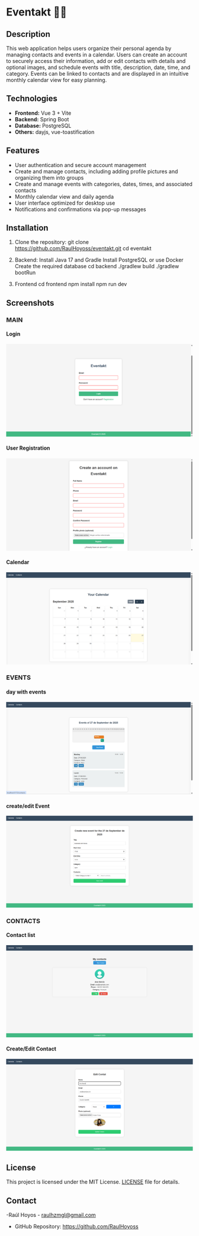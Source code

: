 # Eventakt 📅🚀

## Description
This web application helps users organize their personal agenda by managing contacts and events in a calendar. Users can create an account to securely access their information, add or edit contacts with details and optional images, and schedule events with title, description, date, time, and category. Events can be linked to contacts and are displayed in an intuitive monthly calendar view for easy planning.

## Technologies
- **Frontend:** Vue 3 + Vite  
- **Backend:** Spring Boot  
- **Database:** PostgreSQL  
- **Others:** dayjs, vue-toastification

## Features
- User authentication and secure account management
- Create and manage contacts, including adding profile pictures and organizing them into groups
- Create and manage events with categories, dates, times, and associated contacts
- Monthly calendar view and daily agenda
- User interface optimized for desktop use
- Notifications and confirmations via pop-up messages

## Installation 
1. Clone the repository:
git clone https://github.com/RaulHoyoss/eventakt.git
cd eventakt

2. Backend:
Install Java 17 and Gradle
Install PostgreSQL or use Docker
Create the required database
cd backend
./gradlew build
./gradlew bootRun

3. Frontend
cd frontend
npm install
npm run dev


 ## Screenshots
 
 ### MAIN
 #### Login
 ![Login](frontend/src/assets/images/login.png)
 
 #### User Registration
 ![Register](frontend/src/assets/images/register_user.png)

 #### Calendar
 ![Calendar](frontend/src/assets/images/main_calendar.png)

 ### EVENTS
 #### day with events
![Day](frontend/src/assets/images/events_day.png)

#### create/edit Event
![event](frontend/src/assets/images/create-edit-event.png)

### CONTACTS
#### Contact list
![Contacts](frontend/src/assets/images/contacts.png)

#### Create/Edit Contact
![Create/Edit Contact](frontend/src/assets/images/edit_contact.png)

## License
This project is licensed under the MIT License. [LICENSE](LICENSE) file for details.


## Contact
-Raúl Hoyos - raulhzmgl@gmail.com
- GitHub Repository: https://github.com/RaulHoyoss